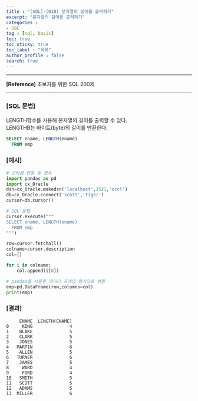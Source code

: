 ```yaml
---
title : "[SQL]-(018) 문자열의 길이를 출력하기"
excerpt: "문자열의 길이를 출력하기"
categories :
- SQL
tag : [sql, basic]
toc: true
toc_sticky: true
toc_label : "목록"
author_profile : false
search: true
---
```


---
**[Reference]** 초보자를 위한 SQL 200제

---
### [SQL 문법]
LENGTH함수를 사용해 문자열의 길이를 출력할 수 있다.  
LENGTHB는 바이트(byte)의 길이를 반환한다.  
```sql
SELECT ename, LENGTH(ename)
  FROM emp
```
### [예시]
```python
# 오라클 연동 및 접속
import pandas as pd
import cx_Oracle
dsn=cx_Oracle.makedsn('localhost',1521,'orcl')
db=cx_Oracle.connect('scott','tiger')
cursor=db.cursor()

# SQL 문법
cursor.execute("""
SELECT ename, LENGTH(ename)
  FROM emp
""")

row=cursor.fetchall()
colname=cursor.description
col=[]

for i in colname:
    col.append(i[0])

# pandas를 사용한 데이터 프레임 형식으로 변환
emp=pd.DataFrame(row,columns=col)
print(emp)
```
### [결과]

         ENAME  LENGTH(ENAME)
    0     KING              4
    1    BLAKE              5
    2    CLARK              5
    3    JONES              5
    4   MARTIN              6
    5    ALLEN              5
    6   TURNER              6
    7    JAMES              5
    8     WARD              4
    9     FORD              4
    10   SMITH              5
    11   SCOTT              5
    12   ADAMS              5
    13  MILLER              6
    
